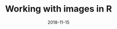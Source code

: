 ---
title: Working with images in R
dateStart: 2018-11-15T10:00:00
dateEnd: 2018-11-15T11:00:00
date: 2018-11-15
timezone: 'America/Los_Angeles'
blog: https://ropensci.org/blog/2018/10/24/commcall-nov2018/
description: 'Working with images in R, including audio and video. Jeroen Ooms will explain what images are, under the hood, and showcase several <a href="https://ropensci.org/packages/">rOpenSci packages</a> that form a modern toolkit for working with images in R, including <code>opencv</code>, <code>av</code>, <code>tesseract</code>, <code>magick</code> and <code>pdftools</code>.'
authors:
- name: Jeroen Ooms
  url: https://github.com/jeroen
  twitter: opencpu
  bio: rOpenSci postdoc and software engineer
location: Comm call (teleconference)
attendees: 'All are welcome'
deets: 'Join from PC, Mac, Linux, iOS or Android: [https://berkeley.zoom.us/j/452082246](https://berkeley.zoom.us/j/452082246) (requires app installation first time)

Or iPhone one-tap :
- US: +16465588656,,452082246#  or +16699006833,,452082246# 

Or Telephone:
- Dial(for higher quality, dial a number based on your current location): 
  - US: +1 646 558 8656  or +1 669 900 6833  or +1 877 369 0926 (Toll Free) or +1 877 853 5247  (Toll Free)
  - Meeting ID: 452 082 246
- International numbers available: https://zoom.us/u/acUg5okWY'
tags:
  - magick
  - tesseract
  - av
  - imaging
---